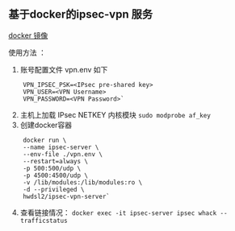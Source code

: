 ## 基于docker的ipsec-vpn 服务

[docker 镜像](https://github.com/hwdsl2/docker-ipsec-vpn-server)

使用方法 ：
1. 账号配置文件 vpn.env 如下
```
    VPN_IPSEC_PSK=<IPsec pre-shared key>
    VPN_USER=<VPN Username>
    VPN_PASSWORD=<VPN Password>`
```
2. 主机上加载 IPsec NETKEY 内核模块
    `sudo modprobe af_key`
3. 创建docker容器
```
    docker run \
    --name ipsec-server \
    --env-file ./vpn.env \
    --restart=always \
    -p 500:500/udp \
    -p 4500:4500/udp \
    -v /lib/modules:/lib/modules:ro \
    -d --privileged \
    hwdsl2/ipsec-vpn-server`
```
4. 查看链接情况：
    `docker exec -it ipsec-server ipsec whack --trafficstatus`
    
